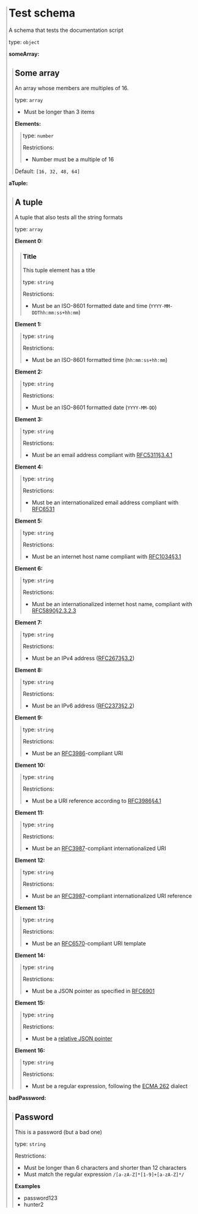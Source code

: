 <div style='margin-left:5;border-left:gray 1px solid;padding-left:5px'>

# Test schema

A schema that tests the documentation script

type: `object`

**someArray:**
<div style='margin-left:10;border-left:gray 1px solid;padding-left:5px'>

## Some array

An array whose members are multiples of 16.

type: `array`
- Must be longer than 3 items

**Elements:**
<div style='margin-left:15;border-left:gray 1px solid;padding-left:5px'>


type: `number`

Restrictions:
- Number must be a multiple of 16

</div>

Default: `[16, 32, 48, 64]`

</div>

**aTuple:**
<div style='margin-left:10;border-left:gray 1px solid;padding-left:5px'>

## A tuple

A tuple that also tests all the string formats

type: `array`

**Element 0:**
<div style='margin-left:15;border-left:gray 1px solid;padding-left:5px'>

### Title

This tuple element has a title

type: `string`

Restrictions:
- Must be an ISO-8601 formatted date and time (`YYYY-MM-DDThh:mm:ss+hh:mm`)

</div>

**Element 1:**
<div style='margin-left:15;border-left:gray 1px solid;padding-left:5px'>


type: `string`

Restrictions:
- Must be an ISO-8601 formatted time (`hh:mm:ss+hh:mm`)

</div>

**Element 2:**
<div style='margin-left:15;border-left:gray 1px solid;padding-left:5px'>


type: `string`

Restrictions:
- Must be an ISO-8601 formatted date (`YYYY-MM-DD`)

</div>

**Element 3:**
<div style='margin-left:15;border-left:gray 1px solid;padding-left:5px'>


type: `string`

Restrictions:
- Must be an email address compliant with [RFC5311&sect;3.4.1](https://tools.ietf.org/html/rfc5322#section-3.4.1)

</div>

**Element 4:**
<div style='margin-left:15;border-left:gray 1px solid;padding-left:5px'>


type: `string`

Restrictions:
- Must be an internationalized email address compliant with [RFC6531](https://tools.ietf.org/html/rfc6531)

</div>

**Element 5:**
<div style='margin-left:15;border-left:gray 1px solid;padding-left:5px'>


type: `string`

Restrictions:
- Must be an internet host name compliant with [RFC1034&sect;3.1](https://tools.ietf.org/html/rfc1034#section-3.1)

</div>

**Element 6:**
<div style='margin-left:15;border-left:gray 1px solid;padding-left:5px'>


type: `string`

Restrictions:
- Must be an internationalized internet host name, compliant with [RFC5890&sect;2.3.2.3](https://tools.ietf.org/html/rfc5890#section-2.3.2.3)

</div>

**Element 7:**
<div style='margin-left:15;border-left:gray 1px solid;padding-left:5px'>


type: `string`

Restrictions:
- Must be an IPv4 address ([RFC2673&sect;3.2](https://tools.ietf.org/html/rfc2673#section-3.2))

</div>

**Element 8:**
<div style='margin-left:15;border-left:gray 1px solid;padding-left:5px'>


type: `string`

Restrictions:
- Must be an IPv6 address ([RFC2373&sect;2.2](https://tools.ietf.org/html/rfc2373#section-2.2))

</div>

**Element 9:**
<div style='margin-left:15;border-left:gray 1px solid;padding-left:5px'>


type: `string`

Restrictions:
- Must be an [RFC3986](https://tools.ietf.org/html/rfc3986)-compliant URI

</div>

**Element 10:**
<div style='margin-left:15;border-left:gray 1px solid;padding-left:5px'>


type: `string`

Restrictions:
- Must be a URI reference according to [RFC3986&sect;4.1](https://tools.ietf.org/html/rfc3986#section-4.1)

</div>

**Element 11:**
<div style='margin-left:15;border-left:gray 1px solid;padding-left:5px'>


type: `string`

Restrictions:
- Must be an [RFC3987](https://tools.ietf.org/html/rfc3987)-compliant internationalized URI

</div>

**Element 12:**
<div style='margin-left:15;border-left:gray 1px solid;padding-left:5px'>


type: `string`

Restrictions:
- Must be an [RFC3987](https://tools.ietf.org/html/rfc3987)-compliant internationalized URI reference

</div>

**Element 13:**
<div style='margin-left:15;border-left:gray 1px solid;padding-left:5px'>


type: `string`

Restrictions:
- Must be an [RFC6570](https://tools.ietf.org/html/rfc6570)-compliant URI template

</div>

**Element 14:**
<div style='margin-left:15;border-left:gray 1px solid;padding-left:5px'>


type: `string`

Restrictions:
- Must be a JSON pointer as specified in [RFC6901](https://tools.ietf.org/html/rfc6901)

</div>

**Element 15:**
<div style='margin-left:15;border-left:gray 1px solid;padding-left:5px'>


type: `string`

Restrictions:
- Must be a [relative JSON pointer](https://tools.ietf.org/html/draft-handrews-relative-json-pointer-01)

</div>

**Element 16:**
<div style='margin-left:15;border-left:gray 1px solid;padding-left:5px'>


type: `string`

Restrictions:
- Must be a regular expression, following the [ECMA 262](https://www.ecma-international.org/publications/files/ECMA-ST/Ecma-262.pdf) dialect

</div>

</div>

**badPassword:**
<div style='margin-left:10;border-left:gray 1px solid;padding-left:5px'>

## Password

This is a password (but a bad one)

type: `string`

Restrictions:
- Must be longer than 6 characters and shorter than 12 characters
- Must match the regular expression `/[a-zA-Z]*[1-9]+[a-zA-Z]*/`

**Examples**
- password123
- hunter2

</div>

</div>
